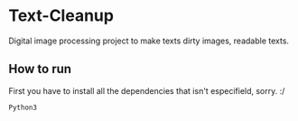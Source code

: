 # Text-Cleanup

Digital image processing project to make texts dirty images, readable texts.

## How to run

First you have to install all the dependencies that isn't especifield, sorry. :/

```bash
Python3 
```

